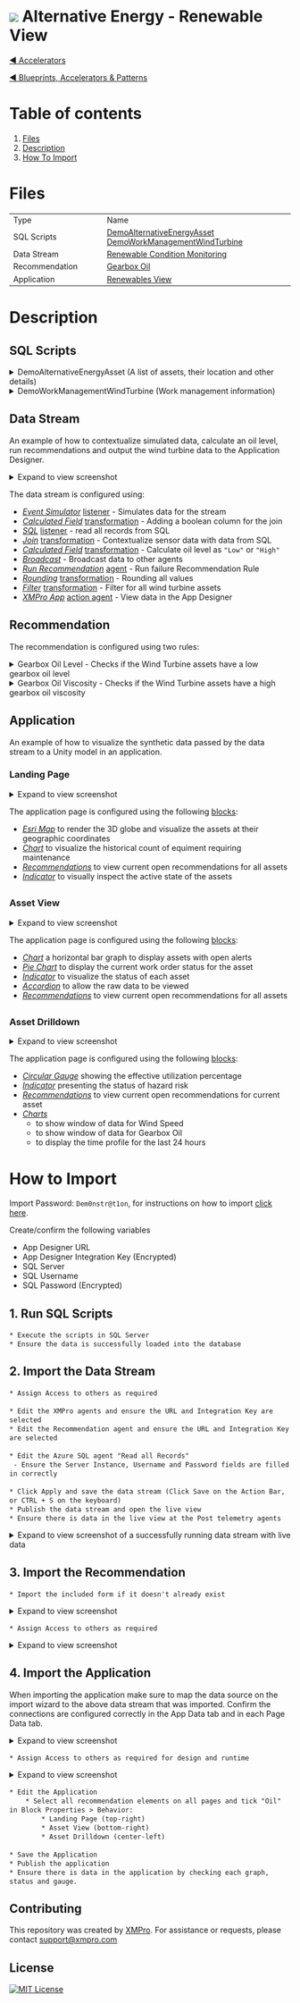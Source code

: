 <!-- omit in toc -->
# <img alternative="XMPro Logo X" width="30px" src="https://xmks.s3.amazonaws.com/2020/X-Blue.png#gh-light-mode-only"> Alternative Energy - Renewable View 

[◄ Accelerators](https://github.com/XMPro/Blueprints-Accelerators-Patterns/tree/master/Accelerators)

[◄ Blueprints, Accelerators & Patterns](https://github.com/XMPro/Blueprints-Accelerators-Patterns)

# Table of contents
1. [Files](#files)
2. [Description](#description)
3. [How To Import](#how-to-import)

# Files
<table>
<tr><td width="240px"> Type </td><td width="500px"> Name </td></tr>
<tr>
<td>SQL Scripts</td>
<td><a href="https://github.com/XMPro/Blueprints-Accelerators-Patterns/blob/master/Accelerators/Alternative%20Energy%20-%20Renewable%20View/SQL%20Scripts/%5BDemoAlternativeEnergyAsset%5D.sql" target="_blank">DemoAlternativeEnergyAsset</a><br /><a href="https://github.com/XMPro/Blueprints-Accelerators-Patterns/blob/master/Accelerators/Alternative%20Energy%20-%20Renewable%20View/SQL%20Scripts/%5BDemoWorkManagementWindTurbine%5D.sql" target="_blank">DemoWorkManagementWindTurbine</a></td>
</tr>
<tr>
<td>Data Stream</td>
<td><a href="https://github.com/XMPro/Blueprints-Accelerators-Patterns/blob/master/Accelerators/Alternative%20Energy%20-%20Renewable%20View/Data%20Stream/Renewable%20Condition%20Monitoring.xuc" target="_blank">Renewable Condition Monitoring</a></td>
</tr>
<tr>
<td>Recommendation</td>
<td><a href="https://github.com/XMPro/Blueprints-Accelerators-Patterns/blob/master/Accelerators/Alternative%20Energy%20-%20Renewable%20View/Recommendation/Gearbox%20Oil.xr" target="_blank">Gearbox Oil</a></td>
</tr>
<tr>
<td>Application</td>
<td><a href="https://github.com/XMPro/Blueprints-Accelerators-Patterns/blob/master/Accelerators/Alternative%20Energy%20-%20Renewable%20View/Application/Renewables%20View.xapp" target="_blank">Renewables View</a></td>
</tr>
</table>

# Description
## SQL Scripts

<details>
<summary>DemoAlternativeEnergyAsset (A list of assets, their location and other details)</summary>

```
SET ANSI_NULLS ON
GO
SET QUOTED_IDENTIFIER ON
GO
CREATE TABLE [dbo].[DemoAlternativeEnergyAsset](
	[ID] [bigint] IDENTITY(1,1) NOT NULL,
	[AssetNo] [nvarchar](25) NOT NULL,
	[AssetType] [nvarchar](50) NOT NULL,
	[Latitude] [float] NULL,
	[Longitude] [float] NULL,
	[Active] [bit] NULL,
	[Criticality] [nchar](10) NULL,
	[RiskScore] [decimal](12, 0) NULL,
	[Location] [nvarchar](50) NULL,
	[AlertColor] [nchar](10) NULL,
 CONSTRAINT [PK_DemoAlternativeEnergyAsset] PRIMARY KEY CLUSTERED 
(
	[ID] ASC
)WITH (STATISTICS_NORECOMPUTE = OFF, IGNORE_DUP_KEY = OFF, OPTIMIZE_FOR_SEQUENTIAL_KEY = OFF) ON [PRIMARY]
) ON [PRIMARY]
GO
SET IDENTITY_INSERT [dbo].[DemoAlternativeEnergyAsset] ON 
GO
INSERT [dbo].[DemoAlternativeEnergyAsset] ([ID], [AssetNo], [AssetType], [Latitude], [Longitude], [Active], [Criticality], [RiskScore], [Location], [AlertColor]) VALUES (1, N'MM01', N'Wind Farm', 41.06984, 16.12632, 1, N'High', CAST(32 AS Decimal(12, 0)), N'Minervino Murge', N'#8fc797')
GO
INSERT [dbo].[DemoAlternativeEnergyAsset] ([ID], [AssetNo], [AssetType], [Latitude], [Longitude], [Active], [Criticality], [RiskScore], [Location], [AlertColor]) VALUES (2, N'MMWT001', N'Wind Turbine', 41.07063461, 16.12720363, 1, N'High', CAST(44 AS Decimal(12, 0)), N'Minervino Murge', N'#8fc797')
GO
INSERT [dbo].[DemoAlternativeEnergyAsset] ([ID], [AssetNo], [AssetType], [Latitude], [Longitude], [Active], [Criticality], [RiskScore], [Location], [AlertColor]) VALUES (3, N'MMWT002', N'Wind Turbine', 41.07063461, 16.12720363, 1, N'High', CAST(14 AS Decimal(12, 0)), N'Minervino Murge', N'#8fc797')
GO
INSERT [dbo].[DemoAlternativeEnergyAsset] ([ID], [AssetNo], [AssetType], [Latitude], [Longitude], [Active], [Criticality], [RiskScore], [Location], [AlertColor]) VALUES (4, N'MMWT003', N'Wind Turbine', 41.07063461, 16.12789363, 1, N'High', CAST(9 AS Decimal(12, 0)), N'Minervino Murge', N'#CB715E')
GO
INSERT [dbo].[DemoAlternativeEnergyAsset] ([ID], [AssetNo], [AssetType], [Latitude], [Longitude], [Active], [Criticality], [RiskScore], [Location], [AlertColor]) VALUES (5, N'MMWT004', N'Wind Turbine', 41.07063461, 16.12858363, 1, N'High', CAST(38 AS Decimal(12, 0)), N'Minervino Murge', N'#8fc797')
GO
INSERT [dbo].[DemoAlternativeEnergyAsset] ([ID], [AssetNo], [AssetType], [Latitude], [Longitude], [Active], [Criticality], [RiskScore], [Location], [AlertColor]) VALUES (6, N'MMWT005', N'Wind Turbine', 41.07063461, 16.12927363, 1, N'High', CAST(16 AS Decimal(12, 0)), N'Minervino Murge', N'#E8C268')
GO
INSERT [dbo].[DemoAlternativeEnergyAsset] ([ID], [AssetNo], [AssetType], [Latitude], [Longitude], [Active], [Criticality], [RiskScore], [Location], [AlertColor]) VALUES (7, N'MMWT006', N'Wind Turbine', 41.07063461, 16.12996363, 1, N'High', CAST(48 AS Decimal(12, 0)), N'Minervino Murge', N'#CB715E')
GO
INSERT [dbo].[DemoAlternativeEnergyAsset] ([ID], [AssetNo], [AssetType], [Latitude], [Longitude], [Active], [Criticality], [RiskScore], [Location], [AlertColor]) VALUES (8, N'MMWT007', N'Wind Turbine', 41.07063461, 16.13065363, 1, N'High', CAST(32 AS Decimal(12, 0)), N'Minervino Murge', N'#8fc797')
GO
INSERT [dbo].[DemoAlternativeEnergyAsset] ([ID], [AssetNo], [AssetType], [Latitude], [Longitude], [Active], [Criticality], [RiskScore], [Location], [AlertColor]) VALUES (9, N'MMWT008', N'Wind Turbine', 41.07063461, 16.13134363, 1, N'High', CAST(24 AS Decimal(12, 0)), N'Minervino Murge', N'#8fc797')
GO
INSERT [dbo].[DemoAlternativeEnergyAsset] ([ID], [AssetNo], [AssetType], [Latitude], [Longitude], [Active], [Criticality], [RiskScore], [Location], [AlertColor]) VALUES (10, N'MMWT009', N'Wind Turbine', 41.07063461, 16.13203363, 1, N'Medium ', CAST(38 AS Decimal(12, 0)), N'Minervino Murge', N'#E8C268')
GO
INSERT [dbo].[DemoAlternativeEnergyAsset] ([ID], [AssetNo], [AssetType], [Latitude], [Longitude], [Active], [Criticality], [RiskScore], [Location], [AlertColor]) VALUES (11, N'SS01', N'Wind Farm', 38.64486, 16.48808, 1, N'High', CAST(10 AS Decimal(12, 0)), N'San Sostene', N'#8fc797')
GO
INSERT [dbo].[DemoAlternativeEnergyAsset] ([ID], [AssetNo], [AssetType], [Latitude], [Longitude], [Active], [Criticality], [RiskScore], [Location], [AlertColor]) VALUES (12, N'SSWT001', N'Wind Turbine', 38.644889, 16.488115, 1, N'Medium ', CAST(32 AS Decimal(12, 0)), N'San Sostene', N'#8fc797')
GO
INSERT [dbo].[DemoAlternativeEnergyAsset] ([ID], [AssetNo], [AssetType], [Latitude], [Longitude], [Active], [Criticality], [RiskScore], [Location], [AlertColor]) VALUES (13, N'SSWT002', N'Wind Turbine', 38.644889, 16.488805, 1, N'High', CAST(44 AS Decimal(12, 0)), N'San Sostene', N'#8fc797')
GO
INSERT [dbo].[DemoAlternativeEnergyAsset] ([ID], [AssetNo], [AssetType], [Latitude], [Longitude], [Active], [Criticality], [RiskScore], [Location], [AlertColor]) VALUES (14, N'SSWT003', N'Wind Turbine', 38.644889, 16.489495, 1, N'High', CAST(14 AS Decimal(12, 0)), N'San Sostene', N'#8fc797')
GO
INSERT [dbo].[DemoAlternativeEnergyAsset] ([ID], [AssetNo], [AssetType], [Latitude], [Longitude], [Active], [Criticality], [RiskScore], [Location], [AlertColor]) VALUES (15, N'SSWT004', N'Wind Turbine', 38.644889, 16.490185, 1, N'High', CAST(9 AS Decimal(12, 0)), N'San Sostene', N'#CB715E')
GO
INSERT [dbo].[DemoAlternativeEnergyAsset] ([ID], [AssetNo], [AssetType], [Latitude], [Longitude], [Active], [Criticality], [RiskScore], [Location], [AlertColor]) VALUES (16, N'SSWT005', N'Wind Turbine', 38.644889, 16.490875, 1, N'Medium ', CAST(38 AS Decimal(12, 0)), N'San Sostene', N'#8fc797')
GO
INSERT [dbo].[DemoAlternativeEnergyAsset] ([ID], [AssetNo], [AssetType], [Latitude], [Longitude], [Active], [Criticality], [RiskScore], [Location], [AlertColor]) VALUES (17, N'SSWT006', N'Wind Turbine', 38.644889, 16.491565, 1, N'Medium ', CAST(16 AS Decimal(12, 0)), N'San Sostene', N'#E8C268')
GO
INSERT [dbo].[DemoAlternativeEnergyAsset] ([ID], [AssetNo], [AssetType], [Latitude], [Longitude], [Active], [Criticality], [RiskScore], [Location], [AlertColor]) VALUES (18, N'SSWT007', N'Wind Turbine', 38.644889, 16.492255, 1, N'High', CAST(48 AS Decimal(12, 0)), N'San Sostene', N'#CB715E')
GO
INSERT [dbo].[DemoAlternativeEnergyAsset] ([ID], [AssetNo], [AssetType], [Latitude], [Longitude], [Active], [Criticality], [RiskScore], [Location], [AlertColor]) VALUES (19, N'SSWT008', N'Wind Turbine', 38.644889, 16.492945, 1, N'High', CAST(32 AS Decimal(12, 0)), N'San Sostene', N'#8fc797')
GO
INSERT [dbo].[DemoAlternativeEnergyAsset] ([ID], [AssetNo], [AssetType], [Latitude], [Longitude], [Active], [Criticality], [RiskScore], [Location], [AlertColor]) VALUES (20, N'SSWT009', N'Wind Turbine', 38.644889, 16.493635, 1, N'High', CAST(24 AS Decimal(12, 0)), N'San Sostene', N'#8fc797')
GO
INSERT [dbo].[DemoAlternativeEnergyAsset] ([ID], [AssetNo], [AssetType], [Latitude], [Longitude], [Active], [Criticality], [RiskScore], [Location], [AlertColor]) VALUES (21, N'SSWT010', N'Wind Turbine', 38.644889, 16.494325, 1, N'High', CAST(38 AS Decimal(12, 0)), N'San Sostene', N'#E8C268')
GO
INSERT [dbo].[DemoAlternativeEnergyAsset] ([ID], [AssetNo], [AssetType], [Latitude], [Longitude], [Active], [Criticality], [RiskScore], [Location], [AlertColor]) VALUES (22, N'R001', N'Photovoltaics', 39.33405, 16.1861, 1, N'Medium ', CAST(10 AS Decimal(12, 0)), N'Rende', N'#8fc797')
GO
INSERT [dbo].[DemoAlternativeEnergyAsset] ([ID], [AssetNo], [AssetType], [Latitude], [Longitude], [Active], [Criticality], [RiskScore], [Location], [AlertColor]) VALUES (23, N'RSA001', N'Solar Array', 39.33405, 16.1861, 1, N'Medium ', CAST(32 AS Decimal(12, 0)), N'Rende', N'#8fc797')
GO
INSERT [dbo].[DemoAlternativeEnergyAsset] ([ID], [AssetNo], [AssetType], [Latitude], [Longitude], [Active], [Criticality], [RiskScore], [Location], [AlertColor]) VALUES (24, N'RSA002', N'Solar Array', 39.33405, 16.1861, 1, N'Medium ', CAST(44 AS Decimal(12, 0)), N'Rende', N'#8fc797')
GO
INSERT [dbo].[DemoAlternativeEnergyAsset] ([ID], [AssetNo], [AssetType], [Latitude], [Longitude], [Active], [Criticality], [RiskScore], [Location], [AlertColor]) VALUES (25, N'RSA003', N'Solar Array', 39.33405, 16.1861, 1, N'Medium ', CAST(14 AS Decimal(12, 0)), N'Rende', N'#8fc797')
GO
INSERT [dbo].[DemoAlternativeEnergyAsset] ([ID], [AssetNo], [AssetType], [Latitude], [Longitude], [Active], [Criticality], [RiskScore], [Location], [AlertColor]) VALUES (26, N'BM001', N'Biomass', 39.33912, 16.19341, 1, N'Low ', CAST(9 AS Decimal(12, 0)), N'Rende', N'#CB715E')
GO
INSERT [dbo].[DemoAlternativeEnergyAsset] ([ID], [AssetNo], [AssetType], [Latitude], [Longitude], [Active], [Criticality], [RiskScore], [Location], [AlertColor]) VALUES (27, N'NM001', N'Photovoltaics', 40.56214, 17.80939, 1, N'Medium ', CAST(38 AS Decimal(12, 0)), N'Notarpanaro - Mesagne', N'#8fc797')
GO
INSERT [dbo].[DemoAlternativeEnergyAsset] ([ID], [AssetNo], [AssetType], [Latitude], [Longitude], [Active], [Criticality], [RiskScore], [Location], [AlertColor]) VALUES (28, N'NMS001', N'Solar Array', 40.56214, 17.80939, 1, N'Medium ', CAST(16 AS Decimal(12, 0)), N'Notarpanaro - Mesagne', N'#E8C268')
GO
INSERT [dbo].[DemoAlternativeEnergyAsset] ([ID], [AssetNo], [AssetType], [Latitude], [Longitude], [Active], [Criticality], [RiskScore], [Location], [AlertColor]) VALUES (29, N'NMS002', N'Solar Array', 40.56214, 17.80939, 1, N'Medium ', CAST(48 AS Decimal(12, 0)), N'Notarpanaro - Mesagne', N'#CB715E')
GO
INSERT [dbo].[DemoAlternativeEnergyAsset] ([ID], [AssetNo], [AssetType], [Latitude], [Longitude], [Active], [Criticality], [RiskScore], [Location], [AlertColor]) VALUES (30, N'NMS003', N'Solar Array', 40.56214, 17.80939, 1, N'High', CAST(32 AS Decimal(12, 0)), N'Notarpanaro - Mesagne', N'#8fc797')
GO
INSERT [dbo].[DemoAlternativeEnergyAsset] ([ID], [AssetNo], [AssetType], [Latitude], [Longitude], [Active], [Criticality], [RiskScore], [Location], [AlertColor]) VALUES (31, N'NMS004', N'Solar Array', 40.56214, 17.80939, 1, N'High', CAST(24 AS Decimal(12, 0)), N'Notarpanaro - Mesagne', N'#8fc797')
GO
INSERT [dbo].[DemoAlternativeEnergyAsset] ([ID], [AssetNo], [AssetType], [Latitude], [Longitude], [Active], [Criticality], [RiskScore], [Location], [AlertColor]) VALUES (32, N'NMS005', N'Solar Array', 40.56214, 17.80939, 1, N'High', CAST(38 AS Decimal(12, 0)), N'Notarpanaro - Mesagne', N'#E8C268')
GO
SET IDENTITY_INSERT [dbo].[DemoAlternativeEnergyAsset] OFF
GO

```
</details>

<details>
<summary>DemoWorkManagementWindTurbine (Work management information)</summary>

```
SET ANSI_NULLS ON
GO
SET QUOTED_IDENTIFIER ON
GO
CREATE TABLE [dbo].[DemoWorkManagementWindTurbine](
	[ID] [bigint] IDENTITY(1,1) NOT NULL,
	[AssetNo] [nvarchar](50) NULL,
	[WRNo] [nvarchar](50) NULL,
	[WONo] [nvarchar](50) NULL,
	[Title] [nvarchar](250) NULL,
	[WOStatus] [nvarchar](50) NULL,
	[Date] [datetime] NULL,
 CONSTRAINT [PK_DemoWorkManagementWindTurbine] PRIMARY KEY CLUSTERED 
(
	[ID] ASC
)WITH (STATISTICS_NORECOMPUTE = OFF, IGNORE_DUP_KEY = OFF, OPTIMIZE_FOR_SEQUENTIAL_KEY = OFF) ON [PRIMARY]
) ON [PRIMARY]
GO
SET IDENTITY_INSERT [dbo].[DemoWorkManagementWindTurbine] ON 
GO
INSERT [dbo].[DemoWorkManagementWindTurbine] ([ID], [AssetNo], [WRNo], [WONo], [Title], [WOStatus], [Date]) VALUES (1, N'MMWT004', N'3453788', N'114879', N'Visual inspection of rotor for excessive damage/wear', N'INPROG', CAST(N'2021-03-24T00:00:00.000' AS DateTime))
GO
INSERT [dbo].[DemoWorkManagementWindTurbine] ([ID], [AssetNo], [WRNo], [WONo], [Title], [WOStatus], [Date]) VALUES (2, N'MMWT004', N'3446268', N'114900', N'Replacement of generator air filter and inspection of fan housing', N'PLAN', CAST(N'2021-04-25T00:00:00.000' AS DateTime))
GO
INSERT [dbo].[DemoWorkManagementWindTurbine] ([ID], [AssetNo], [WRNo], [WONo], [Title], [WOStatus], [Date]) VALUES (3, N'MMWT004', N'3451228', N'114921', N'Infrared inspection on switchgeras, distribution panels, bus connections, and starters', N'PLAN', CAST(N'2021-04-25T00:00:00.000' AS DateTime))
GO
INSERT [dbo].[DemoWorkManagementWindTurbine] ([ID], [AssetNo], [WRNo], [WONo], [Title], [WOStatus], [Date]) VALUES (4, N'MMWT004', N'3446195', N'114942', N'Grease front and rear generator bearings', N'PLAN', CAST(N'2021-04-25T00:00:00.000' AS DateTime))
GO
INSERT [dbo].[DemoWorkManagementWindTurbine] ([ID], [AssetNo], [WRNo], [WONo], [Title], [WOStatus], [Date]) VALUES (5, N'MMWT004', N'3446268', N'114963', N'Replace main cabinet control filter element', N'SCHED', CAST(N'2021-04-05T00:00:00.000' AS DateTime))
GO
INSERT [dbo].[DemoWorkManagementWindTurbine] ([ID], [AssetNo], [WRNo], [WONo], [Title], [WOStatus], [Date]) VALUES (6, N'MMWT004', N'3446115', N'114984', N'Inspection ofcable connections to generator terminal box', N'SCHED', CAST(N'2019-10-28T00:00:00.000' AS DateTime))
GO
INSERT [dbo].[DemoWorkManagementWindTurbine] ([ID], [AssetNo], [WRNo], [WONo], [Title], [WOStatus], [Date]) VALUES (7, N'MMWT004', N'3446139', N'115005', N'Visually inspect pillow blocks bolts for corrosion', N'SCHED', CAST(N'2019-09-10T00:00:00.000' AS DateTime))
GO
INSERT [dbo].[DemoWorkManagementWindTurbine] ([ID], [AssetNo], [WRNo], [WONo], [Title], [WOStatus], [Date]) VALUES (8, N'MMWT004', N'3446163', N'115026', N'Drain and replace the entire volume of the converter coolant loop and inspect coolant pump for leakage', N'RESCHED', CAST(N'2019-10-10T00:00:00.000' AS DateTime))
GO
INSERT [dbo].[DemoWorkManagementWindTurbine] ([ID], [AssetNo], [WRNo], [WONo], [Title], [WOStatus], [Date]) VALUES (9, N'MMWT004', N'3446187', N'115047', N'Inspect generator support frame for cracking/corrosion', N'COMPLETED', CAST(N'2019-09-28T00:00:00.000' AS DateTime))
GO
INSERT [dbo].[DemoWorkManagementWindTurbine] ([ID], [AssetNo], [WRNo], [WONo], [Title], [WOStatus], [Date]) VALUES (10, N'MMWT004', N'3446211', N'115068', N'Inspection of coupling mechanical guard for damage/warpage ', N'COMPLETED', CAST(N'2019-09-10T00:00:00.000' AS DateTime))
GO
SET IDENTITY_INSERT [dbo].[DemoWorkManagementWindTurbine] OFF
GO

```
</details>

## Data Stream

An example of how to contextualize simulated data, calculate an oil level, run recommendations and output the wind turbine data to the Application Designer.

<details>
  <summary markdown="span">Expand to view screenshot</summary>

![Configured Data Stream](Images/DataStream.png)
</details>

The data stream is configured using: 

* <a href="https://xmpro.gitbook.io/event-simulator/" target="_blank"><i>Event Simulator</i></a> <a href="https://documentation.xmpro.com/concepts/agent#listeners" target="_blank">listener</a> - Simulates data for the stream
* <a href="https://xmpro.gitbook.io/calculated-field/" target="_blank"><i>Calculated Field</i></a> <a href="https://documentation.xmpro.com/concepts/agent#transformations" target="_blank">transformation</a> - Adding a boolean column for the join
* <a href="https://xmpro.gitbook.io/azure-sql/" target="_blank"><i>SQL</i></a> <a href="https://documentation.xmpro.com/concepts/agent#listeners" target="_blank">listener</a> - read all records from SQL
* <a href="https://xmpro.gitbook.io/join/" target="_blank"><i>Join</i></a> <a href="https://documentation.xmpro.com/concepts/agent#transformations" target="_blank">transformation</a> - Contextualize sensor data with data from SQL
* <a href="https://xmpro.gitbook.io/calculated-field/" target="_blank"><i>Calculated Field</i></a> <a href="https://documentation.xmpro.com/concepts/agent#transformations" target="_blank">transformation</a> - Calculate oil level as `"Low"` or `"High"`
* <a href="https://xmpro.gitbook.io/broadcast/" target="_blank"><i>Broadcast</i></a> - Broadcast data to other agents
* <a href="https://xmpro.gitbook.io/run-recommendation/" target="_blank"><i>Run Recommendation</i></a> <a href="https://documentation.xmpro.com/concepts/agent#recommendations" target="_blank">agent</a> - Run failure Recommendation Rule
* <a href="https://xmpro.gitbook.io/rounding/" target="_blank"><i>Rounding</i></a> <a href="https://documentation.xmpro.com/concepts/agent#transformations" target="_blank">transformation</a> - Rounding all values
* <a href="https://xmpro.gitbook.io/filter/" target="_blank"><i>Filter</i></a> <a href="https://documentation.xmpro.com/concepts/agent#transformations" target="_blank">transformation</a> - Filter for all wind turbine assets
* <a href="https://xmpro.gitbook.io/xmpro-app/" target="_blank"><i>XMPro App</i></a> <a href="https://documentation.xmpro.com/concepts/agent#action-agents" target="_blank">action agent</a> - View data in the App Designer

## Recommendation
The recommendation is configured using two rules: 

<details>
<summary markdown="span">Gearbox Oil Level - Checks if the Wind Turbine assets have a low gearbox oil level</summary>

![Reccommendation_01](Images/Recommendation_01.png)
</details>

<details>
<summary markdown="span">Gearbox Oil Viscosity - Checks if the Wind Turbine assets have a high gearbox oil viscosity</summary>

![Reccommendation_01](Images/Recommendation_02.png)
</details>

##
## Application
An example of how to visualize the synthetic data passed by the data stream to a Unity model in an application.


### Landing Page
<details>
	<summary markdown="span">Expand to view screenshot</summary>

![Application_01](Images/Application_01.png)
</details>

The application page is configured using the following <a href="https://documentation.xmpro.com/concepts/application/block" target="_blank">blocks</a>:

* <a href="https://documentation.xmpro.com/blocks-toolbox/visualizations/esri-map" target="_blank"><i>Esri Map</i></a> to render the 3D globe and visualize the assets at their geographic coordinates
* <a href="https://documentation.xmpro.com/blocks-toolbox/visualizations/chart"><i>Chart</i></a> to visualize the historical count of equiment requiring maintenance
* <a href="https://documentation.xmpro.com/blocks-toolbox/recommendations/recommendations" target="_blank"><i>Recommendations</i></a> to view current open recommendations for all assets
* <a href="https://documentation.xmpro.com/blocks-toolbox/basic/indicator" target="_blank"><i>Indicator</i></a> to visually inspect the active state of the assets

##
### Asset View
<details>
<summary markdown="span">Expand to view screenshot</summary>

![Application_03](Images/Application_03.png)
</details>

The application page is configured using the following <a href="https://documentation.xmpro.com/concepts/application/block" target="_blank">blocks</a>:

* <a href="https://documentation.xmpro.com/blocks-toolbox/visualizations/chart" target="_blank"><i>Chart</i></a> a horizontal bar graph to display assets with open alerts
* <a href="https://documentation.xmpro.com/blocks-toolbox/visualizations/pie-chart" target="_blank"><i>Pie Chart</i></a> to display the current work order status for the asset
* <a href="https://documentation.xmpro.com/blocks-toolbox/basic/indicator" target="_blank"><i>Indicator</i></a> to visualize the status of each asset
* <a href="https://documentation.xmpro.com/blocks-toolbox/layout/accordion"><i>Accordion</i></a> to allow the raw data to be viewed
* <a href="https://documentation.xmpro.com/blocks-toolbox/recommendations/recommendations" target="_blank"><i>Recommendations</i></a> to view current open recommendations for all assets

##
### Asset Drilldown
<details>
<summary markdown="span">Expand to view screenshot</summary>

![Application_02](Images/Application_02.png)
</details>

The application page is configured using the following <a href="https://documentation.xmpro.com/concepts/application/block" target="_blank">blocks</a>:

* <a href="https://documentation.xmpro.com/blocks-toolbox/visualizations/circular-gauge"><i>Circular Gauge</i></a> showing the effective utilization percentage
* <a href="https://documentation.xmpro.com/blocks-toolbox/basic/indicator" target="_blank"><i>Indicator</i></a> presenting the status of hazard risk
* <a href="https://documentation.xmpro.com/blocks-toolbox/recommendations/recommendations" target="_blank"><i>Recommendations</i></a> to view current open recommendations for current asset
* <a href="https://documentation.xmpro.com/blocks-toolbox/visualizations/chart" target="_blank"><i>Charts</i></a> 
  * to show window of data for Wind Speed
  * to show window of data for Gearbox Oil
  * to display the time profile for the last 24 hours

##
# How to Import
Import Password: `Dem0nstr@t1on`, for instructions on how to import <a href="https://documentation.xmpro.com/how-tos/import-export-and-clone#importing">click here</a>.

Create/confirm the following variables
  * App Designer URL
  * App Designer Integration Key (Encrypted)
  * SQL Server
  * SQL Username
  * SQL Password (Encrypted)

## 1. Run SQL Scripts

	* Execute the scripts in SQL Server
	* Ensure the data is successfully loaded into the database

## 2. Import the Data Stream

    * Assign Access to others as required

	* Edit the XMPro agents and ensure the URL and Integration Key are selected  
	* Edit the Recommendation agent and ensure the URL and Integration Key are selected
    
	* Edit the Azure SQL agent "Read all Records"
     - Ensure the Server Instance, Username and Password fields are filled in correctly

	* Click Apply and save the data stream (Click Save on the Action Bar, or CTRL + S on the keyboard)
	* Publish the data stream and open the live view
	* Ensure there is data in the live view at the Post telemetry agents

<details>
  <summary markdown="span">Expand to view screenshot of a successfully running data stream with live data</summary>

![Running Data Stream](Images/DataStream_Running.png) 
</details>


## 3. Import the Recommendation

    * Import the included form if it doesn't already exist

<details>
  <summary markdown="span">Expand to view screenshot</summary>

![Recommendation Import](Images/Recommendation_Import.png) 

</details>

    * Assign Access to others as required

<details>
  <summary markdown="span">Expand to view screenshot</summary>

![Recommendation Access](Images/Recommendation_Access.png) 

</details>

## 4. Import the Application

When importing the application make sure to map the data source on the import wizard to the above data stream that was imported.
Confirm the connections are configured correctly in the App Data tab and in each Page Data tab.

<details>
  <summary markdown="span">Expand to view screenshot</summary>

![Application Import](Images/Application_Import.png) 
</details>

    * Assign Access to others as required for design and runtime

<details>
  <summary markdown="span">Expand to view screenshot</summary>

![Application Access](Images/Application_Access.png) 
</details>

	* Edit the Application
    	* Select all recommendation elements on all pages and tick "Oil" in Block Properties > Behavior:
        	* Landing Page (top-right)
        	* Asset View (bottom-right)
        	* Asset Drilldown (center-left)

	* Save the Application
	* Publish the application
	* Ensure there is data in the application by checking each graph, status and gauge.

<!-- <details>
  <summary markdown="span">Expand to view screenshot</summary>

![Application](Images/Application.png) 
</details> -->

## Contributing
This repository was created by <a href="https://xmpro.com/">XMPro</a>. For assistance or requests, please contact <a href="mailto:support@xmpro.com">support@xmpro.com</a>

## License
[![MIT License](https://img.shields.io/badge/License-MIT-green.svg)](https://choosealicense.com/licenses/mit/)